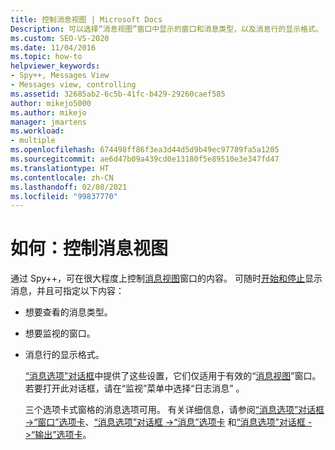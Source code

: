 ```yaml
---
title: 控制消息视图 | Microsoft Docs
Description: 可以选择“消息视图”窗口中显示的窗口和消息类型，以及消息行的显示格式。 请参阅本文以获取详细信息。
ms.custom: SEO-VS-2020
ms.date: 11/04/2016
ms.topic: how-to
helpviewer_keywords:
- Spy++, Messages View
- Messages view, controlling
ms.assetid: 32685ab2-6c5b-41fc-b429-29260caef585
author: mikejo5000
ms.author: mikejo
manager: jmartens
ms.workload:
- multiple
ms.openlocfilehash: 674498ff86f3ea3d44d5d9b49ec97789fa5a1205
ms.sourcegitcommit: ae6d47b09a439cd0e13180f5e89510e3e347fd47
ms.translationtype: HT
ms.contentlocale: zh-CN
ms.lasthandoff: 02/08/2021
ms.locfileid: "99837770"
---
```

# <a name="how-to-control-messages-view"></a>如何：控制消息视图
通过 Spy++，可在很大程度上控制[消息视图](../debugger/messages-view.md)窗口的内容。 可随时[开始和停止](../debugger/how-to-start-and-stop-the-message-log-display.md)显示消息，并且可指定以下内容：

- 想要查看的消息类型。

- 想要监视的窗口。

- 消息行的显示格式。

  [“消息选项”对话框](../debugger/message-options-dialog-box.md)中提供了这些设置，它们仅适用于有效的“[消息视图](../debugger/messages-view.md)”窗口。 若要打开此对话框，请在“监视”菜单中选择“日志消息” 。

  三个选项卡式窗格的消息选项可用。 有关详细信息，请参阅[“消息选项”对话框 -&gt;“窗口”选项卡](../debugger/windows-tab-message-options-dialog-box.md)、[“消息选项”对话框 -&gt;“消息”选项卡](../debugger/messages-tab-message-options-dialog-box.md) 和[“消息选项”对话框 -&gt;“输出”选项卡](../debugger/output-tab-message-options-dialog-box.md)。